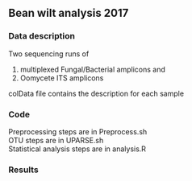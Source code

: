 ## Bean wilt analysis 2017

### Data description

Two sequencing runs of   
1) multiplexed Fungal/Bacterial amplicons and   
2) Oomycete ITS amplicons

colData file contains the description for each sample  

### Code
Preprocessing steps are in Preprocess.sh  
OTU steps are in UPARSE.sh  
Statistical analysis steps are in analysis.R  
### Results
